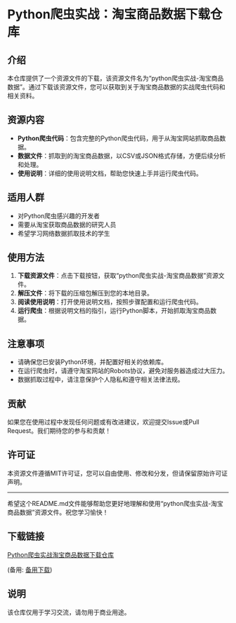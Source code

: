 # Python爬虫实战：淘宝商品数据下载仓库

## 介绍

本仓库提供了一个资源文件的下载，该资源文件名为“python爬虫实战-淘宝商品数据”。通过下载该资源文件，您可以获取到关于淘宝商品数据的实战爬虫代码和相关资料。

## 资源内容

- **Python爬虫代码**：包含完整的Python爬虫代码，用于从淘宝网站抓取商品数据。
- **数据文件**：抓取到的淘宝商品数据，以CSV或JSON格式存储，方便后续分析和处理。
- **使用说明**：详细的使用说明文档，帮助您快速上手并运行爬虫代码。

## 适用人群

- 对Python爬虫感兴趣的开发者
- 需要从淘宝获取商品数据的研究人员
- 希望学习网络数据抓取技术的学生

## 使用方法

1. **下载资源文件**：点击下载按钮，获取“python爬虫实战-淘宝商品数据”资源文件。
2. **解压文件**：将下载的压缩包解压到您的本地目录。
3. **阅读使用说明**：打开使用说明文档，按照步骤配置和运行爬虫代码。
4. **运行爬虫**：根据说明文档的指引，运行Python脚本，开始抓取淘宝商品数据。

## 注意事项

- 请确保您已安装Python环境，并配置好相关的依赖库。
- 在运行爬虫时，请遵守淘宝网站的Robots协议，避免对服务器造成过大压力。
- 数据抓取过程中，请注意保护个人隐私和遵守相关法律法规。

## 贡献

如果您在使用过程中发现任何问题或有改进建议，欢迎提交Issue或Pull Request。我们期待您的参与和贡献！

## 许可证

本资源文件遵循MIT许可证，您可以自由使用、修改和分发，但请保留原始许可证声明。

---

希望这个README.md文件能够帮助您更好地理解和使用“python爬虫实战-淘宝商品数据”资源文件。祝您学习愉快！

## 下载链接
[Python爬虫实战淘宝商品数据下载仓库](https://pan.quark.cn/s/522c109ae102) 

(备用: [备用下载](https://pan.baidu.com/s/1HY2uylyDlD1qJCfVhd6nuQ?pwd=1234))

## 说明

该仓库仅用于学习交流，请勿用于商业用途。
